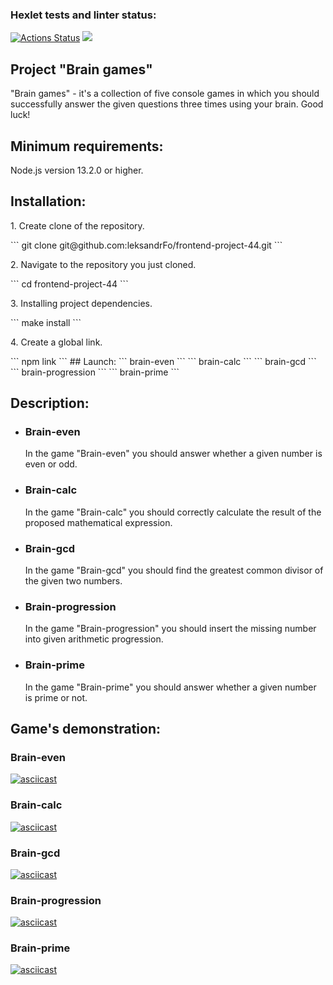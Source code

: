 ### Hexlet tests and linter status:
[![Actions Status](https://github.com/leksandrFo/frontend-project-44/workflows/hexlet-check/badge.svg)](https://github.com/leksandrFo/frontend-project-44/actions)  <a href="https://codeclimate.com/github/leksandrFo/frontend-project-44/maintainability"><img src="https://api.codeclimate.com/v1/badges/b68a70a881d0a8ff7bd5/maintainability" /></a>

<h2>Project "Brain games"</h2>

<p>"Brain games" - it's a collection of five console games in which you should successfully answer the given questions three times using your brain. Good luck!</p>

## Minimum requirements:
<p>Node.js version 13.2.0 or higher.</p>

## Installation:
<p>1. Create clone of the repository.</p>
```
git clone git@github.com:leksandrFo/frontend-project-44.git
```
<p>2. Navigate to the repository you just cloned.</p>
```
cd frontend-project-44
```
<p>3. Installing project dependencies.</p>
```
make install
```
<p>4. Create a global link.</p>
```
npm link
```
## Launch:
```
brain-even
```
```
brain-calc
```
```
brain-gcd
```
```
brain-progression
```
```
brain-prime
```

## Description:
  <ul>
    <li>
        <h3>Brain-even</h3>
        <p>In the game "Brain-even" you should answer whether a given number is even or odd.</p>
    </li>
    <li>
        <h3>Brain-calc</h3>
        <p>In the game "Brain-calc" you should correctly calculate the result of the proposed mathematical expression.</p>
    </li>
    <li>
        <h3>Brain-gcd</h3>
        <p>In the game "Brain-gcd" you should find the greatest common divisor of the given two numbers.</p>
    </li>
    <li>
        <h3>Brain-progression</h3>
        <p>In the game "Brain-progression" you should insert the missing number into given arithmetic progression.</p>
    </li>
    <li>
        <h3>Brain-prime</h3>
        <p>In the game "Brain-prime" you should answer whether a given number is prime or not.</p>
    </li>
  </ul>

## Game's demonstration:
<h3>Brain-even</h3>

[![asciicast](https://asciinema.org/a/547817.svg)](https://asciinema.org/a/547817)

<h3>Brain-calc</h3>

[![asciicast](https://asciinema.org/a/547823.svg)](https://asciinema.org/a/547823)

<h3>Brain-gcd</h3>

[![asciicast](https://asciinema.org/a/547829.svg)](https://asciinema.org/a/547829)

<h3>Brain-progression</h3>

[![asciicast](https://asciinema.org/a/547830.svg)](https://asciinema.org/a/547830)

<h3>Brain-prime</h3>

[![asciicast](https://asciinema.org/a/547831.svg)](https://asciinema.org/a/547831)